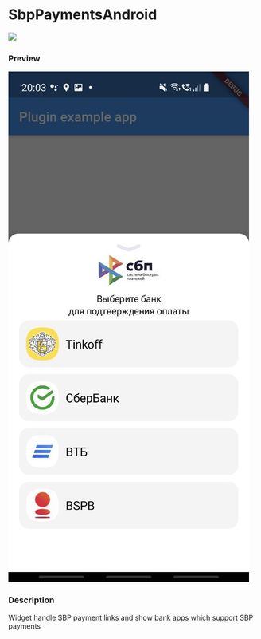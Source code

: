 # SbpPaymentsAndroid

[![](https://jitpack.io/v/MrOlolo/SbpPaymentsAndroid.svg)](https://jitpack.io/#MrOlolo/SbpPaymentsAndroid)

### Preview
![preview](art/preview.jpg)

### Description

Widget handle SBP payment links and show bank apps which support SBP payments

